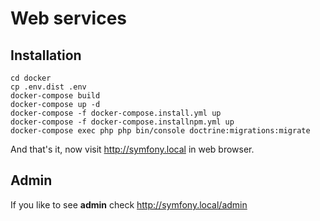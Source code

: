# Web services

## Installation

    cd docker
    cp .env.dist .env
    docker-compose build
    docker-compose up -d
    docker-compose -f docker-compose.install.yml up
    docker-compose -f docker-compose.installnpm.yml up
    docker-compose exec php php bin/console doctrine:migrations:migrate
    
And that's it, now visit http://symfony.local in web browser.

## Admin

If you like to see **admin** check http://symfony.local/admin